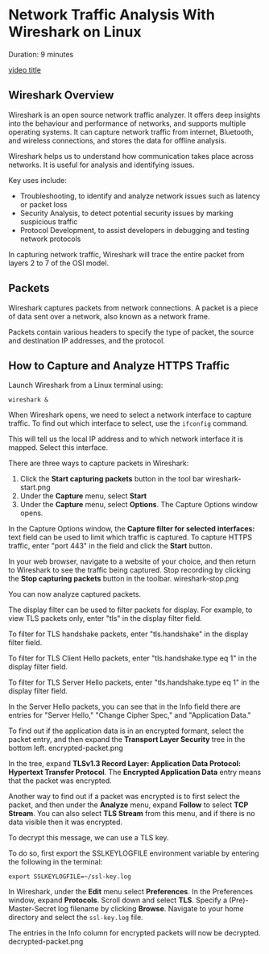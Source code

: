 # Network Traffic Analysis With Wireshark on Linux
Duration: 9 minutes

[video title](videohub:1_f4rft40n)

## Wireshark Overview
Wireshark is an open source network traffic analyzer. It offers deep insights into the behaviour and performance of networks, and supports multiple operating systems. It can capture network traffic from internet, Bluetooth, and wireless connections, and stores the data for offline analysis.

Wireshark helps us to understand how communication takes place across networks. It is useful for analysis and identifying issues.

Key uses include:
- Troubleshooting, to identify and analyze network issues such as latency or packet loss
- Security Analysis, to detect potential security issues by marking suspicious traffic
- Protocol Development, to assist developers in debugging and testing network protocols

In capturing network traffic, Wireshark will trace the entire packet from layers 2 to 7 of the OSI model.

## Packets
Wireshark captures packets from network connections. A packet is a piece of data sent over a network, also known as a network frame.

Packets contain various headers to specify the type of packet, the source and destination IP addresses, and the protocol.

## How to Capture and Analyze HTTPS Traffic
Launch Wireshark from a Linux terminal using:
```
wireshark &
```
When Wireshark opens, we need to select a network interface to capture traffic. To find out which interface to select, use the `ifconfig` command.

This will tell us the local IP address and to which network interface it is mapped. Select this interface.

There are three ways to capture packets in Wireshark:
1. Click the **Start capturing packets** button in the tool bar
    wireshark-start.png
2. Under the **Capture** menu, select **Start**
3. Under the **Capture** menu, select **Options**. The Capture Options window opens.

In the Capture Options window, the **Capture filter for selected interfaces:** text field can be used to limit which traffic is captured. To capture HTTPS traffic, enter "port 443" in the field and click the **Start** button.

In your web browser, navigate to a website of your choice, and then return to Wireshark to see the traffic being captured. Stop recording by clicking the **Stop capturing packets** button in the toolbar.
    wireshark-stop.png

You can now analyze captured packets.

The display filter can be used to filter packets for display. For example, to view TLS packets only, enter "tls" in the display filter field.

To filter for TLS handshake packets, enter "tls.handshake" in the display filter field.

To filter for TLS Client Hello packets, enter "tls.handshake.type eq 1" in the display filter field.

To filter for TLS Server Hello packets, enter "tls.handshake.type eq 1" in the display filter field.

In the Server Hello packets, you can see that in the Info field there are entries for "Server Hello," "Change Cipher Spec," and "Application Data."

To find out if the application data is in an encrypted formant, select the packet entry, and then expand the **Transport Layer Security** tree in the bottom left.
    encrypted-packet.png

In the tree, expand **TLSv1.3 Record Layer: Application Data Protocol: Hypertext Transfer Protocol**.  The **Encrypted Application Data** entry means that the packet was encrypted.

Another way to find out if a packet was encrypted is to first select the packet, and then under the **Analyze** menu, expand **Follow** to select **TCP Stream**. You can also select **TLS Stream** from this menu, and if there is no data visible then it was encrypted.



To decrypt this message, we can use a TLS key.

To do so, first export the SSLKEYLOGFILE environment variable by entering the following in the terminal:
```
export SSLKEYLOGFILE=~/ssl-key.log
```
In Wireshark, under the **Edit** menu select **Preferences**. In the Preferences window, expand **Protocols**. Scroll down and select **TLS**. Specify a (Pre)-Master-Secret log filename by clicking **Browse**. Navigate to your home directory and select the `ssl-key.log` file.

The entries in the Info column for encrypted packets will now be decrypted.
    decrypted-packet.png

